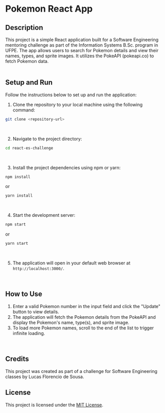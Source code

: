 # Pokemon React App

## Description

This project is a simple React application built for a Software Engineering mentoring challenge as part of the Information Systems B.Sc. program in UFPE. The app allows users to search for Pokemon details and view their names, types, and sprite images. It utilizes the PokeAPI (pokeapi.co) to fetch Pokemon data.  
<br>

## Setup and Run

Follow the instructions below to set up and run the application:

1. Clone the repository to your local machine using the following command:

```bash
git clone <repository-url>
```
<br>

2. Navigate to the project directory:
```bash
cd react-es-challenge
```
<br>

3. Install the project dependencies using npm or yarn:

```bash
npm install
```
or
```bash
yarn install
```
<br>

4. Start the development server:

```bash
npm start
```
or
```bash
yarn start
```
<br>

5. The application will open in your default web browser at `http://localhost:3000/`.

<br>

## How to Use

1. Enter a valid Pokemon number in the input field and click the "Update" button to view details.
2. The application will fetch the Pokemon details from the PokeAPI and display the Pokemon's name, type(s), and sprite image.
3. To load more Pokemon names, scroll to the end of the list to trigger infinite loading.

<br>

## Credits

This project was created as part of a challenge for Software Engineering classes by Lucas Florencio de Sousa.

## License

This project is licensed under the [MIT License](LICENSE).

